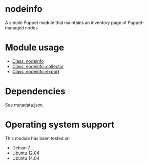 # nodeinfo

A simple Puppet module that maintains an inventory page of Puppet-managed nodes

# Module usage

* [Class: nodeinfo](manifests/init.pp)
* [Class: nodeinfo::collector](manifests/collector.pp)
* [Class: nodeinfo::export](manifests/export.pp)

# Dependencies

See [metadata.json](metadata.json).

# Operating system support

This module has been tested on

* Debian 7
* Ubuntu 12.04
* Ubuntu 14.04
